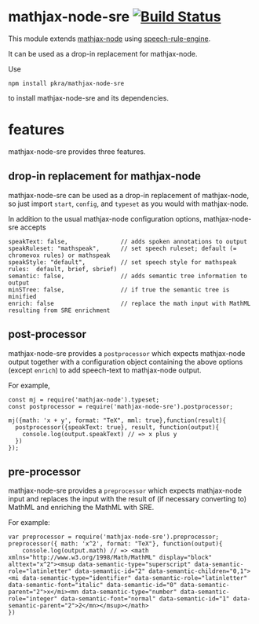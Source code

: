 # mathjax-node-sre [![Build Status](https://travis-ci.org/pkra/mathjax-node-sre.svg?branch=master)](https://travis-ci.org/pkra/mathjax-node-sre)

This module extends [mathjax-node](https://github.com/mathjax/MathJax-node) using [speech-rule-engine](https://github.com/zorkow/speech-rule-engine).

It can be used as a drop-in replacement for mathjax-node.

Use

    npm install pkra/mathjax-node-sre

to install mathjax-node-sre and its dependencies.

# features

mathjax-node-sre provides three features.

## drop-in replacement for mathjax-node

mathjax-node-sre can be used as a drop-in replacement of mathjax-node, so just import `start`, `config`, and `typeset` as you would with mathjax-node.

In addition to the usual mathjax-node configuration options, mathjax-node-sre accepts

```
speakText: false,               // adds spoken annotations to output
speakRuleset: "mathspeak",      // set speech ruleset; default (= chromevox rules) or mathspeak
speakStyle: "default",          // set speech style for mathspeak rules:  default, brief, sbrief)
semantic: false,                // adds semantic tree information to output
minSTree: false,                // if true the semantic tree is minified
enrich: false                   // replace the math input with MathML resulting from SRE enrichment
```

## post-processor

mathjax-node-sre provides a `postprocessor` which expects mathjax-node output together with a configuration object containing the above options (except `enrich`) to add speech-text to mathjax-node output.

For example,

```
const mj = require('mathjax-node').typeset;
const postprocessor = require('mathjax-node-sre').postprocessor;

mj({math: 'x + y', format: "TeX", mml: true},function(result){
  postprocessor({speakText: true}, result, function(output){
    console.log(output.speakText) // => x plus y
  })
});
```

## pre-processor

mathjax-node-sre provides a `preprocessor` which expects mathjax-node input and replaces the input with the result of (if necessary converting to) MathML and enriching the MathML with SRE.

For example:

```
var preprocessor = require('mathjax-node-sre').preprocessor;
preprocessor({ math: 'x^2', format: "TeX"}, function(output){
    console.log(output.math) // => <math xmlns="http://www.w3.org/1998/Math/MathML" display="block" alttext="x^2"><msup data-semantic-type="superscript" data-semantic-role="latinletter" data-semantic-id="2" data-semantic-children="0,1"><mi data-semantic-type="identifier" data-semantic-role="latinletter" data-semantic-font="italic" data-semantic-id="0" data-semantic-parent="2">x</mi><mn data-semantic-type="number" data-semantic-role="integer" data-semantic-font="normal" data-semantic-id="1" data-semantic-parent="2">2</mn></msup></math>
})
```
